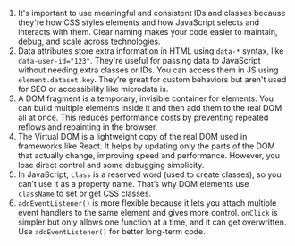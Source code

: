 1. It's important to use meaningful and consistent IDs and classes because they're how CSS styles elements and how JavaScript selects and interacts with them. Clear naming makes your code easier to maintain, debug, and scale across technologies.
2. Data attributes store extra information in HTML using `data-*` syntax, like `data-user-id="123"`. They're useful for passing data to JavaScript without needing extra classes or IDs. You can access them in JS using `element.dataset.key`. They’re great for custom behaviors but aren't used for SEO or accessibility like microdata is.
3. A DOM fragment is a temporary, invisible container for elements. You can build multiple elements inside it and then add them to the real DOM all at once. This reduces performance costs by preventing repeated reflows and repainting in the browser.
4. The Virtual DOM is a lightweight copy of the real DOM used in frameworks like React. It helps by updating only the parts of the DOM that actually change, improving speed and performance. However, you lose direct control and some debugging simplicity.
5. In JavaScript, `class` is a reserved word (used to create classes), so you can’t use it as a property name. That’s why DOM elements use `className` to set or get CSS classes.
6. `addEventListener()` is more flexible because it lets you attach multiple event handlers to the same element and gives more control. `onClick` is simpler but only allows one function at a time, and it can get overwritten. Use `addEventListener()` for better long-term code.
   

